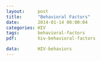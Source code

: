 ```yaml
---
layout:     post
title:      "Behavioral Factors"
date:       2014-01-14 00:00:04
categories: HIV
tags:       behavioral-factors
pdf:        hiv-behavioral-factors

data:       HIV-behaviors
---
```

